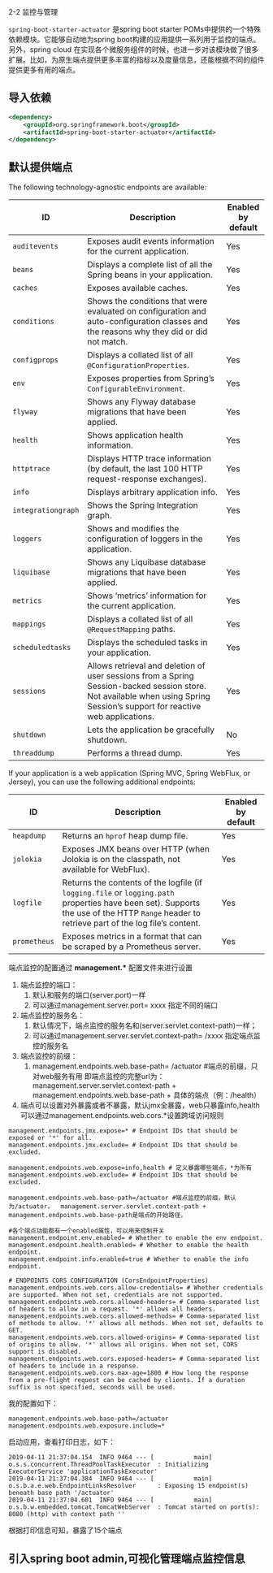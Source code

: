 2-2 监控与管理

`spring-boot-starter-actuator` 是spring boot starter POMs中提供的一个特殊依赖模块。它能够自动地为spring boot构建的应用提供一系列用于监控的端点。另外，spring cloud 在实现各个微服务组件的时候，也进一步对该模块做了很多扩展。比如，为原生端点提供更多丰富的指标以及度量信息，还能根据不同的组件提供更多有用的端点。



## 导入依赖

```xml
<dependency>
    <groupId>org.springframework.boot</groupId>
    <artifactId>spring-boot-starter-actuator</artifactId>
</dependency>
```



## 默认提供端点

The following technology-agnostic endpoints are available:

| ID                 | Description                                                  | Enabled by default |
| ------------------ | ------------------------------------------------------------ | ------------------ |
| `auditevents`      | Exposes audit events information for the current application. | Yes                |
| `beans`            | Displays a complete list of all the Spring beans in your application. | Yes                |
| `caches`           | Exposes available caches.                                    | Yes                |
| `conditions`       | Shows the conditions that were evaluated on configuration and auto-configuration classes and the reasons why they did or did not match. | Yes                |
| `configprops`      | Displays a collated list of all `@ConfigurationProperties`.  | Yes                |
| `env`              | Exposes properties from Spring’s `ConfigurableEnvironment`.  | Yes                |
| `flyway`           | Shows any Flyway database migrations that have been applied. | Yes                |
| `health`           | Shows application health information.                        | Yes                |
| `httptrace`        | Displays HTTP trace information (by default, the last 100 HTTP request-response exchanges). | Yes                |
| `info`             | Displays arbitrary application info.                         | Yes                |
| `integrationgraph` | Shows the Spring Integration graph.                          | Yes                |
| `loggers`          | Shows and modifies the configuration of loggers in the application. | Yes                |
| `liquibase`        | Shows any Liquibase database migrations that have been applied. | Yes                |
| `metrics`          | Shows ‘metrics’ information for the current application.     | Yes                |
| `mappings`         | Displays a collated list of all `@RequestMapping` paths.     | Yes                |
| `scheduledtasks`   | Displays the scheduled tasks in your application.            | Yes                |
| `sessions`         | Allows retrieval and deletion of user sessions from a Spring Session-backed session store. Not available when using Spring Session’s support for reactive web applications. | Yes                |
| `shutdown`         | Lets the application be gracefully shutdown.                 | No                 |
| `threaddump`       | Performs a thread dump.                                      | Yes                |

If your application is a web application (Spring MVC, Spring WebFlux, or Jersey), you can use the following additional endpoints:

| ID           | Description                                                  | Enabled by default |
| ------------ | ------------------------------------------------------------ | ------------------ |
| `heapdump`   | Returns an `hprof` heap dump file.                           | Yes                |
| `jolokia`    | Exposes JMX beans over HTTP (when Jolokia is on the classpath, not available for WebFlux). | Yes                |
| `logfile`    | Returns the contents of the logfile (if `logging.file` or `logging.path` properties have been set). Supports the use of the HTTP `Range` header to retrieve part of the log file’s content. | Yes                |
| `prometheus` | Exposes metrics in a format that can be scraped by a Prometheus server. | Yes                |

端点监控的配置通过 **management.\*** 配置文件来进行设置

1. 端点监控的端口：
   1. 默认和服务的端口(server.port)一样
   2. 可以通过management.server.port= xxxx 指定不同的端口
2. 端点监控的服务名：
   1. 默认情况下，端点监控的服务名和(server.servlet.context-path)一样；
   2. 可以通过management.server.servlet.context-path= /xxxx 指定端点监控的服务名
3. 端点监控的前缀：
   1. management.endpoints.web.base-path= /actuator #端点的前缀，只对web服务有用 
      即端点监控的完整url为：management.server.servlet.context-path + management.endpoints.web.base-path + 具体的端点（例：/health）
4. 端点可以设置对外暴露或者不暴露，默认jmx全暴露，web只暴露info,health
   可以通过management.endpoints.web.cors.*设置跨域访问规则

```properties
management.endpoints.jmx.expose=* # Endpoint IDs that should be exposed or '*' for all.
management.endpoints.jmx.exclude= # Endpoint IDs that should be excluded.

management.endpoints.web.expose=info,health # 定义暴露哪些端点，*为所有
management.endpoints.web.exclude= # Endpoint IDs that should be excluded.

management.endpoints.web.base-path=/actuator #端点监控的前缀，默认为/actuator，  management.server.servlet.context-path + management.endpoints.web.base-path是端点的开始路径，

#各个端点功能都有一个enabled属性，可以用来控制开关
management.endpoint.env.enabled= # Whether to enable the env endpoint.
management.endpoint.health.enabled= # Whether to enable the health endpoint.
management.endpoint.info.enabled=true # Whether to enable the info endpoint.

# ENDPOINTS CORS CONFIGURATION (CorsEndpointProperties)
management.endpoints.web.cors.allow-credentials= # Whether credentials are supported. When not set, credentials are not supported.
management.endpoints.web.cors.allowed-headers= # Comma-separated list of headers to allow in a request. '*' allows all headers.
management.endpoints.web.cors.allowed-methods= # Comma-separated list of methods to allow. '*' allows all methods. When not set, defaults to GET.
management.endpoints.web.cors.allowed-origins= # Comma-separated list of origins to allow. '*' allows all origins. When not set, CORS support is disabled.
management.endpoints.web.cors.exposed-headers= # Comma-separated list of headers to include in a response.
management.endpoints.web.cors.max-age=1800 # How long the response from a pre-flight request can be cached by clients. If a duration suffix is not specified, seconds will be used.

```

我的配置如下：

```properties
management.endpoints.web.base-path=/actuator
management.endpoints.web.exposure.include=*
```



启动应用，查看打印日志，如下：

```
2019-04-11 21:37:04.154  INFO 9464 --- [           main] o.s.s.concurrent.ThreadPoolTaskExecutor  : Initializing ExecutorService 'applicationTaskExecutor'
2019-04-11 21:37:04.384  INFO 9464 --- [           main] o.s.b.a.e.web.EndpointLinksResolver      : Exposing 15 endpoint(s) beneath base path '/actuator'
2019-04-11 21:37:04.601  INFO 9464 --- [           main] o.s.b.w.embedded.tomcat.TomcatWebServer  : Tomcat started on port(s): 8080 (http) with context path ''
```

根据打印信息可知，暴露了15个端点



## 引入spring boot admin,可视化管理端点监控信息

